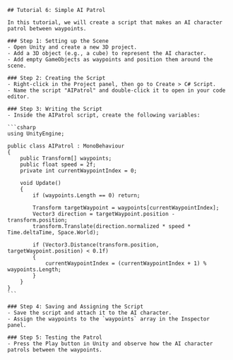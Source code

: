 
    ## Tutorial 6: Simple AI Patrol

    In this tutorial, we will create a script that makes an AI character patrol between waypoints.

    ### Step 1: Setting up the Scene
    - Open Unity and create a new 3D project.
    - Add a 3D object (e.g., a cube) to represent the AI character.
    - Add empty GameObjects as waypoints and position them around the scene.

    ### Step 2: Creating the Script
    - Right-click in the Project panel, then go to Create > C# Script.
    - Name the script "AIPatrol" and double-click it to open in your code editor.

    ### Step 3: Writing the Script
    - Inside the AIPatrol script, create the following variables:

    ```csharp
    using UnityEngine;

    public class AIPatrol : MonoBehaviour
    {
        public Transform[] waypoints;
        public float speed = 2f;
        private int currentWaypointIndex = 0;

        void Update()
        {
            if (waypoints.Length == 0) return;

            Transform targetWaypoint = waypoints[currentWaypointIndex];
            Vector3 direction = targetWaypoint.position - transform.position;
            transform.Translate(direction.normalized * speed * Time.deltaTime, Space.World);

            if (Vector3.Distance(transform.position, targetWaypoint.position) < 0.1f)
            {
                currentWaypointIndex = (currentWaypointIndex + 1) % waypoints.Length;
            }
        }
    }
    ```

    ### Step 4: Saving and Assigning the Script
    - Save the script and attach it to the AI character.
    - Assign the waypoints to the `waypoints` array in the Inspector panel.

    ### Step 5: Testing the Patrol
    - Press the Play button in Unity and observe how the AI character patrols between the waypoints.
    